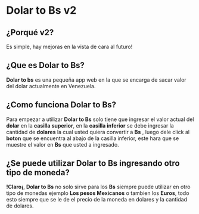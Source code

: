 <h1> Dolar to Bs v2</h1>

## ¿Porqué v2?

Es simple, hay mejoras en la vista de cara al futuro!

## ¿Que es Dolar to Bs?

**Dolar to bs** es una pequeña app web en la que se encarga de sacar valor del dolar actualmente en Venezuela.

## ¿Como funciona Dolar to Bs?

Para empezar a utilizar **Dolar to Bs** solo tiene que ingresar el valor actual del **dolar** en la **casilla superior**, en la **casilla inferior** se debe ingresar la cantidad de **dolares** la cual usted quiera convertir a **Bs** , luego dele click al **boton** que se encuentra al abajo de la casilla inferior, este hara que se muestre el valor en **Bs** que usted a ingresado.

## ¿Se puede utilizar Dolar to Bs ingresando otro tipo de moneda?

**!Claro¡**, **Dolar to Bs** no solo sirve para los **Bs** siempre puede utilizar en otro tipo de monedas ejemplo **Los pesos Mexicanos**
o tambien los **Euros**, todo esto siempre que se le de el precio de la moneda en dolares y la cantidad de dolares.
